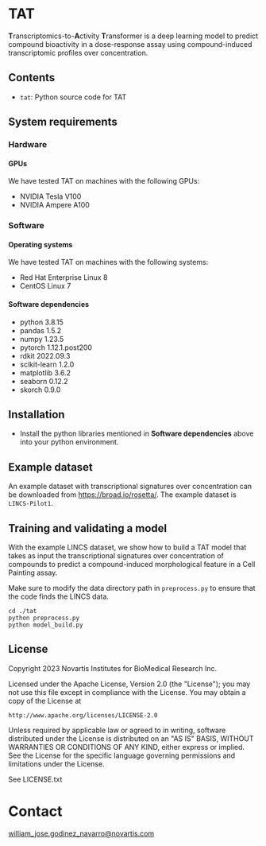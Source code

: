 # TAT

**T**ranscriptomics-to-**A**ctivity **T**ransformer is a deep learning
model to predict compound bioactivity in a dose-response assay using
compound-induced transcriptomic profiles over concentration.

## Contents

- `tat`: Python source code for TAT

## System requirements

### Hardware
#### GPUs

We have tested TAT on machines with the following GPUs:

- NVIDIA Tesla V100
- NVIDIA Ampere A100

### Software

#### Operating systems

We have tested TAT on machines with the following systems:

- Red Hat Enterprise Linux 8
- CentOS Linux 7


#### Software dependencies

- python 3.8.15
- pandas 1.5.2
- numpy 1.23.5
- pytorch 1.12.1.post200
- rdkit 2022.09.3
- scikit-learn 1.2.0
- matplotlib 3.6.2
- seaborn 0.12.2
- skorch 0.9.0


## Installation

* Install the python libraries mentioned in **Software dependencies**
  above into your python environment.

## Example dataset

An example dataset with transcriptional signatures over concentration
can be downloaded from https://broad.io/rosetta/. The example dataset
is `LINCS-Pilot1`.

## Training and validating a model

With the example LINCS dataset, we show how to build a TAT model that
takes as input the transcriptional signatures over concentration of
compounds to predict a compound-induced morphological feature in a
Cell Painting assay.

Make sure to modify the data directory path in `preprocess.py` to
ensure that the code finds the LINCS data.

```
cd ./tat
python preprocess.py
python model_build.py
```


## License

Copyright 2023 Novartis Institutes for BioMedical Research Inc.

Licensed under the Apache License, Version 2.0 (the "License");
you may not use this file except in compliance with the License.
You may obtain a copy of the License at

    http://www.apache.org/licenses/LICENSE-2.0

Unless required by applicable law or agreed to in writing, software
distributed under the License is distributed on an "AS IS" BASIS,
WITHOUT WARRANTIES OR CONDITIONS OF ANY KIND, either express or implied.
See the License for the specific language governing permissions and
limitations under the License.


See LICENSE.txt

# Contact

william_jose.godinez_navarro@novartis.com





